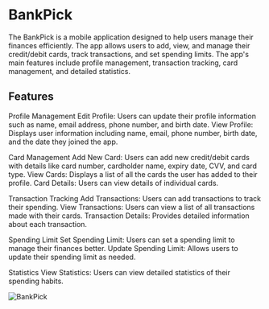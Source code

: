 # BankPick

 The BankPick is a mobile application designed to help users manage their finances efficiently. The app allows users to add, view, and manage their credit/debit cards, track transactions, and set spending limits. The app's main features include profile management, transaction tracking, card management, and detailed statistics.

## Features

Profile Management
Edit Profile: Users can update their profile information such as name, email address, phone number, and birth date.
View Profile: Displays user information including name, email, phone number, birth date, and the date they joined the app.

Card Management
Add New Card: Users can add new credit/debit cards with details like card number, cardholder name, expiry date, CVV, and card type.
View Cards: Displays a list of all the cards the user has added to their profile.
Card Details: Users can view details of individual cards.

Transaction Tracking
Add Transactions: Users can add transactions to track their spending.
View Transactions: Users can view a list of all transactions made with their cards.
Transaction Details: Provides detailed information about each transaction.

Spending Limit
Set Spending Limit: Users can set a spending limit to manage their finances better.
Update Spending Limit: Allows users to update their spending limit as needed.

Statistics
View Statistics: Users can view detailed statistics of their spending habits.

![BankPick](https://github.com/rozan-alawar/BankPick/assets/89961825/e9d9d129-4e52-4a64-a38c-bc42e3944f92)
